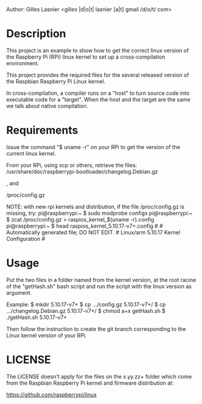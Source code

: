 
Author: Gilles Lasnier <gilles |d|o|t| lasnier [a|t] gmail /d/o/t/ com>


Description
===========

 This project is an example to show how to get the correct linux version of the
 Raspberry Pi (RPi) linux kernel to set up a cross-compilation environment.

 This project provides the required files for the several released version of
 the Raspbian Raspberry Pi Linux kernel.

 In cross-compilation, a compiler runs on a "host" to turn source code into
 executable code for a "target". When the host and the target are the same we
 talk about native compilation.


Requirements
============

 Issue the command "$ uname -r" on your RPi to get the version of the current
 linux kernel.

 From your RPi, using scp or others, retrieve the files:
  /usr/share/doc/raspberrypi-bootloader/changelog.Debian.gz

 , and

  /proc/config.gz

NOTE: with new rpi kernels and distribution, if the file /proc/config.gz
      is missing, try:
         pi@raspberrypi:~ $ sudo modprobe configs
         pi@raspberrypi:~ $ zcat /proc/config.gz > raspios_kernel_$(uname -r).config
         pi@raspberrypi:~ $ head raspios_kernel_5.10.17-v7+.config 
         #
         # Automatically generated file; DO NOT EDIT.
         # Linux/arm 5.10.17 Kernel Configuration
         #
  
Usage
=====

 Put the two files in a folder named from the kernel version, at the root racine of
 the "getHash.sh" bash script and run the script with the linux version as argument.

 Example:
   $ mkdir 5.10.17-v7+
   $ cp .../config.gz 5.10.17-v7+/
   $ cp .../changelog.Debian.gz 5.10.17-v7+/
   $ chmod a+x getHash.sh
   $ ./getHash.sh 5.10.17-v7+

 Then follow the instruction to create the git branch corresponding to the
 Linux kernel version of your RPi.


LICENSE
=======

 The LICENSE doesn't apply for the files on the x.yy.zz+ folder which come
 from the Raspbian Raspberry Pi kernel and firmware distribution at:

 https://github.com/raspberrypi/linux
